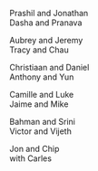 Prashil and Jonathan  
Dasha and Pranava  

Aubrey and Jeremy  
Tracy and Chau  

Christiaan and Daniel  
Anthony and Yun  

Camille and Luke  
Jaime and Mike  

Bahman and Srini  
Victor and Vijeth  

Jon and Chip  
 with Carles  
  
